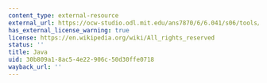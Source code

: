 ```yaml
---
content_type: external-resource
external_url: https://ocw-studio.odl.mit.edu/ans7870/6/6.041/s06/tools/BirthDeathProcess/birthdeath_proc.html
has_external_license_warning: true
license: https://en.wikipedia.org/wiki/All_rights_reserved
status: ''
title: Java
uid: 30b809a1-8ac5-4e22-906c-50d30ffe0718
wayback_url: ''
---
```

